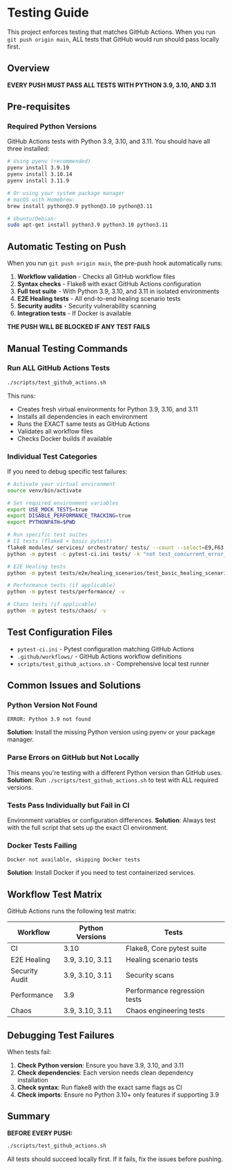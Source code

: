 # Testing Guide

This project enforces testing that matches GitHub Actions. When you run `git push origin main`, ALL tests that GitHub would run should pass locally first.

## Overview

**EVERY PUSH MUST PASS ALL TESTS WITH PYTHON 3.9, 3.10, AND 3.11**

## Pre-requisites

### Required Python Versions
GitHub Actions tests with Python 3.9, 3.10, and 3.11. You should have all three installed:

```bash
# Using pyenv (recommended)
pyenv install 3.9.19
pyenv install 3.10.14
pyenv install 3.11.9

# Or using your system package manager
# macOS with Homebrew:
brew install python@3.9 python@3.10 python@3.11

# Ubuntu/Debian:
sudo apt-get install python3.9 python3.10 python3.11
```

## Automatic Testing on Push

When you run `git push origin main`, the pre-push hook automatically runs:

1. **Workflow validation** - Checks all GitHub workflow files
2. **Syntax checks** - Flake8 with exact GitHub Actions configuration
3. **Full test suite** - With Python 3.9, 3.10, and 3.11 in isolated environments
4. **E2E Healing tests** - All end-to-end healing scenario tests
5. **Security audits** - Security vulnerability scanning
6. **Integration tests** - If Docker is available

**THE PUSH WILL BE BLOCKED IF ANY TEST FAILS**

## Manual Testing Commands

### Run ALL GitHub Actions Tests
```bash
./scripts/test_github_actions.sh
```

This runs:
- Creates fresh virtual environments for Python 3.9, 3.10, and 3.11
- Installs all dependencies in each environment
- Runs the EXACT same tests as GitHub Actions
- Validates all workflow files
- Checks Docker builds if available

### Individual Test Categories

If you need to debug specific test failures:

```bash
# Activate your virtual environment
source venv/bin/activate

# Set required environment variables
export USE_MOCK_TESTS=true
export DISABLE_PERFORMANCE_TRACKING=true
export PYTHONPATH=$PWD

# Run specific test suites
# CI tests (flake8 + basic pytest)
flake8 modules/ services/ orchestrator/ tests/ --count --select=E9,F63,F7,F82 --show-source --statistics
python -m pytest -c pytest-ci.ini tests/ -k "not test_concurrent_error_processing_performance"

# E2E Healing tests
python -m pytest tests/e2e/healing_scenarios/test_basic_healing_scenarios.py -v

# Performance tests (if applicable)
python -m pytest tests/performance/ -v

# Chaos tests (if applicable)
python -m pytest tests/chaos/ -v
```

## Test Configuration Files

- `pytest-ci.ini` - Pytest configuration matching GitHub Actions
- `.github/workflows/` - GitHub Actions workflow definitions
- `scripts/test_github_actions.sh` - Comprehensive local test runner

## Common Issues and Solutions

### Python Version Not Found
```
ERROR: Python 3.9 not found
```
**Solution**: Install the missing Python version using pyenv or your package manager.

### Parse Errors on GitHub but Not Locally
This means you're testing with a different Python version than GitHub uses.
**Solution**: Run `./scripts/test_github_actions.sh` to test with ALL required versions.

### Tests Pass Individually but Fail in CI
Environment variables or configuration differences.
**Solution**: Always test with the full script that sets up the exact CI environment.

### Docker Tests Failing
```
Docker not available, skipping Docker tests
```
**Solution**: Install Docker if you need to test containerized services.

## Workflow Test Matrix

GitHub Actions runs the following test matrix:

| Workflow | Python Versions | Tests |
|----------|-----------------|--------|
| CI | 3.10 | Flake8, Core pytest suite |
| E2E Healing | 3.9, 3.10, 3.11 | Healing scenario tests |
| Security Audit | 3.9, 3.10, 3.11 | Security scans |
| Performance | 3.9 | Performance regression tests |
| Chaos | 3.9, 3.10, 3.11 | Chaos engineering tests |

## Debugging Test Failures

When tests fail:

1. **Check Python version**: Ensure you have 3.9, 3.10, and 3.11
2. **Check dependencies**: Each version needs clean dependency installation
3. **Check syntax**: Run flake8 with the exact same flags as CI
4. **Check imports**: Ensure no Python 3.10+ only features if supporting 3.9

## Summary

**BEFORE EVERY PUSH:**
```bash
./scripts/test_github_actions.sh
```

All tests should succeed locally first. If it fails, fix the issues before pushing.

